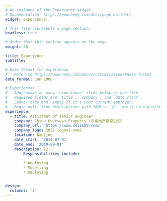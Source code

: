 ```yaml
---
# An instance of the Experience widget.
# Documentation: https://wowchemy.com/docs/page-builder/
widget: experience

# This file represents a page section.
headless: true

# Order that this section appears on the page.
weight: 40

title: Experience
subtitle:

# Date format for experience
#   Refer to https://wowchemy.com/docs/customization/#date-format
date_format: Jan 2006

# Experiences.
#   Add/remove as many `experience` items below as you like.
#   Required fields are `title`, `company`, and `date_start`.
#   Leave `date_end` empty if it's your current employer.
#   Begin multi-line descriptions with YAML's `|2-` multi-line prefix.
experience:
  - title: Assistant of senior engineer
    company: China Overseas Property (中海地产南京公司)
    company_url: 'https://www.coli688.com/'
    company_logo: 2021-logox2-new2
    location: Nanjing
    date_start: '2019-07-01'
    date_end: '2019-09-01'
    description: |2-
        Responsibilities include:
        
        * Analysing
        * Modelling
        * Deploying


design:
  columns: '2'
---
```

